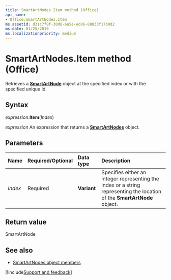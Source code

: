 ```yaml
---
title: SmartArtNodes.Item method (Office)
api_name:
- Office.SmartArtNodes.Item
ms.assetid: d31c7f8f-30d8-6a5e-ec06-88833f17b0d2
ms.date: 01/25/2019
ms.localizationpriority: medium
---
```



# SmartArtNodes.Item method (Office)

Retrieves a **[SmartArtNode](Office.SmartArtNode.md)** object at the specified index or with the specified unique Id.


## Syntax

_expression_.**Item**(_Index_)

_expression_ An expression that returns a **[SmartArtNodes](Office.SmartArtNodes.md)** object.


## Parameters

|Name|Required/Optional|Data type|Description|
|:-----|:-----|:-----|:-----|
| _Index_|Required|**Variant**|Specifies either an integer representing the index or a string representing the location of the **SmartArtNode** object.|

## Return value

SmartArtNode


## See also

- [SmartArtNodes object members](overview/Library-Reference/smartartnodes-members-office.md)



[!include[Support and feedback](~/includes/feedback-boilerplate.md)]